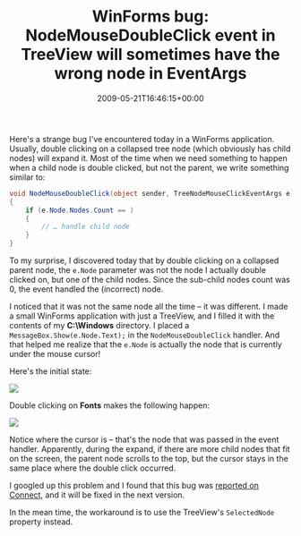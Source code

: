 ﻿---
title: 'WinForms bug: NodeMouseDoubleClick event in TreeView will sometimes have the wrong node in EventArgs'
date: 2009-05-21T16:46:15+00:00
---
Here's a strange bug I've encountered today in a WinForms application. Usually, double clicking on a collapsed tree node (which obviously has child nodes) will expand it. Most of the time when we need something to happen when a child node is double clicked, but not the parent, we write something similar to:

```csharp
void NodeMouseDoubleClick(object sender, TreeNodeMouseClickEventArgs e)
{
    if (e.Node.Nodes.Count == )
    {
        // … handle child node
    }
}
```

To my surprise, I discovered today that by double clicking on a collapsed parent node, the `e.Node` parameter was not the node I actually double clicked on, but one of the child nodes. Since the sub-child nodes count was 0, the event handled the (incorrect) node.

I noticed that it was not the same node all the time &#8211; it was different. I made a small WinForms application with just a TreeView, and I filled it with the contents of my **C:\Windows** directory. I placed a `MessageBox.Show(e.Node.Text);` in the `NodeMouseDoubleClick` handler. And that helped me realize that the `e.Node` is actually the node that is currently under the mouse cursor!

Here's the initial state:

![](http://i1.wp.com/hmemcpy.com/wp-content/uploads/2010/09/image17.png)

Double clicking on **Fonts** makes the following happen:

![](http://i1.wp.com/hmemcpy.com/wp-content/uploads/2010/09/image18.png)

Notice where the cursor is &#8211; that's the node that was passed in the event handler. Apparently, during the expand, if there are more child nodes that fit on the screen, the parent node scrolls to the top, but the cursor stays in the same place where the double click occurred.

I googled up this problem and I found that this bug was [reported on Connect](http://connect.microsoft.com/VisualStudio/feedback/ViewFeedback.aspx?FeedbackID=304958), and it will be fixed in the next version.

In the mean time, the workaround is to use the TreeView's `SelectedNode` property instead.
